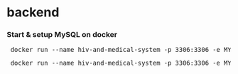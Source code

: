 # backend

### Start & setup MySQL on docker

<pre> docker run --name hiv-and-medical-system -p 3306:3306 -e MYSQL_ROOT_PASSWORD=root -d mysql:8.0.36-debian </pre>
<pre> docker run --name hiv-and-medical-system -p 3306:3306 -e MYSQL_ROOT_PASSWORD=root -e MYSQL_DATABASE=hiv_and_medical_system -d mysql:8.0.36-debian <pre>
